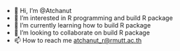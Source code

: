 - 👋 Hi, I’m @Atchanut
- 👀 I’m interested in R programming and build R package 
- 🌱 I’m currently learning how to build R package 
- 💞️ I’m looking to collaborate on build R package
- 📫 How to reach me atchanut_r@rmutt.ac.th

<!---
Atchanut/Atchanut is a ✨ special ✨ repository because its `README.md` (this file) appears on your GitHub profile.
You can click the Preview link to take a look at your changes.
--->
